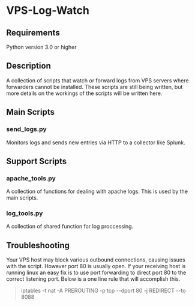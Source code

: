 # VPS-Log-Watch

## Requirements
Python version 3.0 or higher

## Description
A collection of scripts that watch or forward logs from VPS servers where forwarders cannot be installed.
These scripts are still being written, but more details on the workings of the scripts will be written here.


## Main Scripts
### send_logs.py 
Monitors logs and sends new entries via HTTP to a collector like Splunk.


## Support Scripts
### apache_tools.py
A collection of functions for dealing with apache logs. This is used by the main scripts.

### log_tools.py
A collection of shared function for log proccessing.

## Troubleshooting

Your VPS host may block various outbound connections, causing issues with the script. However port 80 is usually open. If your receiving host is running linux an easy fix is to use port forwarding to direct port 80 to the correct listening port. Below is a one line rule that will accomplish this.

> iptables -t nat -A PREROUTING -p tcp --dport 80 -j REDIRECT --to 8088
